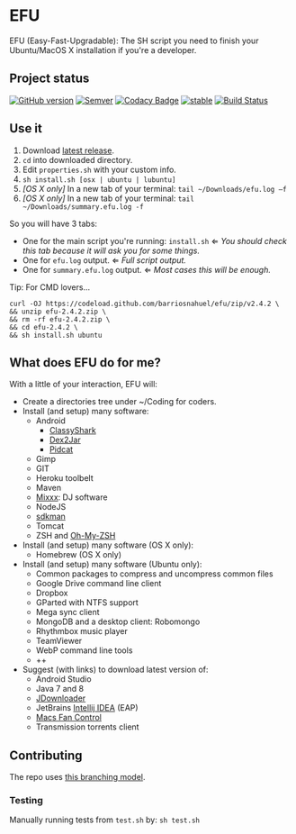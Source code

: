 # EFU

EFU (Easy-Fast-Upgradable): The SH script you need to finish your Ubuntu/MacOS X installation if you're a developer.

## Project status
[![GitHub version](https://badge.fury.io/gh/barriosnahuel%2Fefu.svg)](http://github.com/barriosnahuel/efu/releases)
[![Semver](http://img.shields.io/badge/SemVer-v2.0.0-green.png)](http://semver.org/spec/v2.0.0.html)
[![Codacy Badge](https://api.codacy.com/project/badge/Grade/011979e103b14efbb00573f2fc47795d)](https://www.codacy.com/app/barrios.nahuel/efu?utm_source=github.com&amp;utm_medium=referral&amp;utm_content=barriosnahuel/efu&amp;utm_campaign=Badge_Grade)
[![stable](https://img.shields.io/badge/stability-stable-green.svg)](https://nodejs.org/api/documentation.html#documentation_stability_index)
[![Build Status](https://travis-ci.org/barriosnahuel/efu.svg?branch=master)](https://travis-ci.org/barriosnahuel/efu)

## Use it
1. Download [latest release](https://github.com/barriosnahuel/efu/releases).
2. `cd` into downloaded directory.
3. Edit `properties.sh` with your custom info.
4. `sh install.sh [osx | ubuntu | lubuntu]`
5. *\[OS X only]* In a new tab of your terminal: `tail ~/Downloads/efu.log –f`
6. *\[OS X only]* In a new tab of your terminal: `tail ~/Downloads/summary.efu.log -f`

So you will have 3 tabs:
- One for the main script you're running: `install.sh` ⇐ *You should check this tab because it will ask you for some things.*
- One for `efu.log` output. ⇐ *Full script output.*
- One for `summary.efu.log` output. ⇐ *Most cases this will be enough.*

Tip: For CMD lovers...

```
curl -OJ https://codeload.github.com/barriosnahuel/efu/zip/v2.4.2 \
&& unzip efu-2.4.2.zip \
&& rm -rf efu-2.4.2.zip \
&& cd efu-2.4.2 \
&& sh install.sh ubuntu
```

## What does EFU do for me?
With a little of your interaction, EFU will:
- Create a directories tree under ~/Coding for coders.
- Install (and setup) many software:
  - Android
    - [ClassyShark](https://github.com/google/android-classyshark/)
    - [Dex2Jar](https://github.com/pxb1988/dex2jar)
    - [Pidcat](https://github.com/JakeWharton/pidcat)
  - Gimp
  - GIT
  - Heroku toolbelt
  - Maven  
  - [Mixxx](http://www.mixxx.org/): DJ software
  - NodeJS 
  - [sdkman](http://sdkman.io/)
  - Tomcat  
  - ZSH and [Oh-My-ZSH](https://github.com/robbyrussell/oh-my-zsh)
- Install (and setup) many software (OS X only):
  - Homebrew (OS X only)
- Install (and setup) many software (Ubuntu only):
  - Common packages to compress and uncompress common files
  - Google Drive command line client
  - Dropbox
  - GParted with NTFS support
  - Mega sync client
  - MongoDB and a desktop client: Robomongo
  - Rhythmbox music player
  - TeamViewer
  - WebP command line tools
  - ++
- Suggest (with links) to download latest version of:
  - Android Studio
  - Java 7 and 8
  - [JDownloader](http://jdownloader.org/home/index)
  - JetBrains [Intellij IDEA](https://www.jetbrains.com/idea/) (EAP)
  - [Macs Fan Control](http://www.crystalidea.com/macs-fan-control)
  - Transmission torrents client

## Contributing

The repo uses [this branching model](http://nvie.com/posts/a-successful-git-branching-model/).

### Testing

Manually running tests from `test.sh` by: `sh test.sh`
